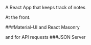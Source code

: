 A React App that keeps track of notes

At the front.

###Material-UI and React Masonry

and for API requests
###JSON Server

